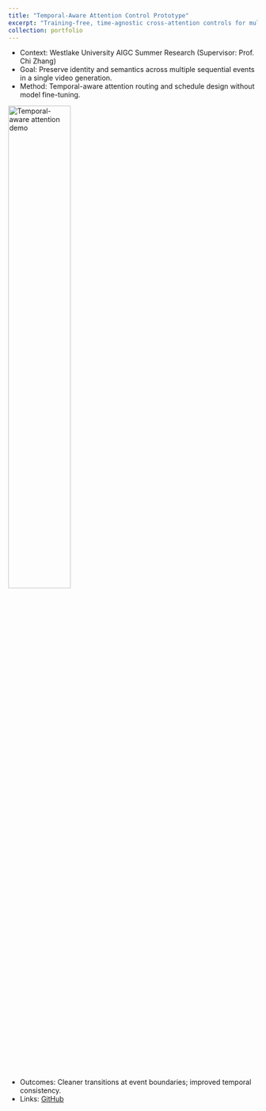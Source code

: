 ```yaml
---
title: "Temporal-Aware Attention Control Prototype"
excerpt: "Training-free, time-agnostic cross-attention controls for multi-event video generation; mitigates identity drift and boundary flicker."
collection: portfolio
---
```


- Context: Westlake University AIGC Summer Research (Supervisor: Prof. Chi Zhang)
- Goal: Preserve identity and semantics across multiple sequential events in a single video generation.
- Method: Temporal-aware attention routing and schedule design without model fine-tuning.

<img src="/images/attn_toys.png" alt="Temporal-aware attention demo" style="width:50%;height:auto;">

- Outcomes: Cleaner transitions at event boundaries; improved temporal consistency.
- Links: [GitHub](https://github.com/CeciliaTheBirb)

